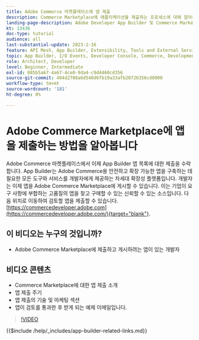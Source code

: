 ```yaml
---
title: Adobe Commerce 마켓플레이스에 앱 제출
description: Commerce Marketplace에 애플리케이션을 제출하는 프로세스에 대해 알아봅니다.
landing-page-description: Adobe Developer App Builder 및 Commerce Marketplace에 앱을 제출하는 방법에 대해 알아봅니다.
kt: 13436
doc-type: tutorial
audience: all
last-substantial-update: 2023-2-16
feature: API Mesh, App Builder, Extensibility, Tools and External Services
topic: App Builder, I/O Events, Developer Console, Commerce, Development, Integrations
role: Architect, Developer
level: Beginner, Intermediate
exl-id: 085b5a67-4a67-4ce0-9da4-c9d4460cd356
source-git-commit: 404d2708a6d540d6fb19a33afb20726356cd8000
workflow-type: tm+mt
source-wordcount: '181'
ht-degree: 0%

---
```


# Adobe Commerce Marketplace에 앱을 제출하는 방법을 알아봅니다

Adobe Commerce 마켓플레이스에서 이제 App Builder 앱 목록에 대한 제출을 수락합니다. App Builder는 Adobe Commerce용 안전하고 확장 가능한 앱을 구축하는 데 필요한 모든 도구와 서비스를 개발자에게 제공하는 차세대 확장성 플랫폼입니다. 개발자는 이제 앱을 Adobe Commerce Marketplace에 게시할 수 있습니다. 이는 기업이 요구 사항에 부합하는 고품질의 앱을 찾고 구매할 수 있는 신뢰할 수 있는 소스입니다. 다음 위치로 이동하여 검토할 앱을 제출할 수 있습니다. [https://commercedeveloper.adobe.com](https://commercedeveloper.adobe.com/){target="blank"}.

## 이 비디오는 누구의 것입니까?

* Adobe Commerce Marketplace에 제출하고 게시하려는 앱이 있는 개발자

## 비디오 콘텐츠

* Commerce Marketplace에 대한 앱 제출 소개
* 앱 제출 주기
* 앱 제출의 기술 및 마케팅 섹션
* 앱이 검토를 통과한 후 받게 되는 예제 이메일입니다.

>[!VIDEO](https://video.tv.adobe.com/v/3420313)

{{$include /help/_includes/app-builder-related-links.md}}
